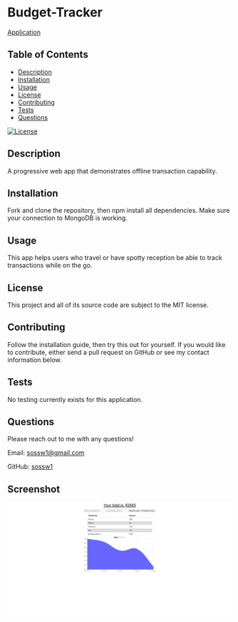 # Budget-Tracker

[Application](https://protected-hamlet-63014.herokuapp.com/)

## Table of Contents
  * [Description](#description)
  * [Installation](#installation)
  * [Usage](#usage)
  * [License](#license)
  * [Contributing](#contributing)
  * [Tests](#tests)
  * [Questions](#questions)

[![License](https://img.shields.io/badge/License-MIT-yellow.svg)](https://opensource.org/licenses/MIT)

## Description
A progressive web app that demonstrates offline transaction capability.

## Installation
Fork and clone the repository, then npm install all dependencies. Make sure your connection to MongoDB is working.

## Usage
This app helps users who travel or have spotty reception be able to track transactions while on the go.

## License
This project and all of its source code are subject to the MIT license.

## Contributing
Follow the installation guide, then try this out for yourself. If you would like to contribute, either send a pull request on GitHub or see my contact information below.

## Tests
No testing currently exists for this application.

## Questions
Please reach out to me with any questions!

Email: sossw1@gmail.com

GitHub: [sossw1](http://github.com/sossw1)

## Screenshot

![Screenshot](./public/img/app-screenshot.png)